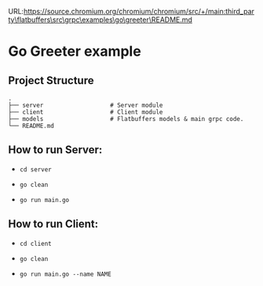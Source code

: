 URL:https://source.chromium.org/chromium/chromium/src/+/main:third_party\flatbuffers\src\grpc\examples\go\greeter\README.md
# Go Greeter example

## Project Structure

    .
    ├── server                   # Server module
    ├── client                   # Client module
    ├── models                   # Flatbuffers models & main grpc code.
    └── README.md

## How to run Server:

- `cd server`

- `go clean`

- `go run main.go`

## How to run Client:

- `cd client`

- `go clean`

- `go run main.go --name NAME`